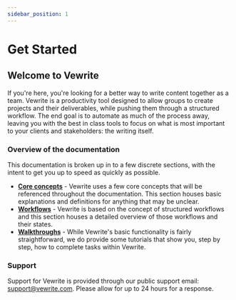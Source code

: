 ```yaml
---
sidebar_position: 1
---
```


# Get Started

## Welcome to Vewrite

If you're here, you're looking for a better way to write content together as a team. Vewrite is a productivity tool designed to allow groups to create projects and their deliverables, while pushing them through a structured workflow. The end goal is to automate as much of the process away, leaving you with the best in class tools to focus on what is most important to your clients and stakeholders: the writing itself.

### Overview of the documentation

This documentation is broken up in to a few discrete sections, with the intent to get you up to speed as quickly as possible.

- **[Core concepts](/docs/core-concepts/introduction)** - Vewrite uses a few core concepts that will be referenced throughout the documentation. This section houses basic explanations and definitions for anything that may be unclear.
- **[Workflows](/docs/workflows/introduction)** - Vewrite is based on the concept of structured workflows and this section houses a detailed overview of those workflows and their states.
- **[Walkthroughs](/docs/walkthroughs/introduction)** - While Vewrite's basic functionality is fairly straightforward, we do provide some tutorials that show you, step by step, how to complete tasks within Vewrite.

### Support

Support for Vewrite is provided through our public support email: support@vewrite.com. Please allow for up to 24 hours for a response.